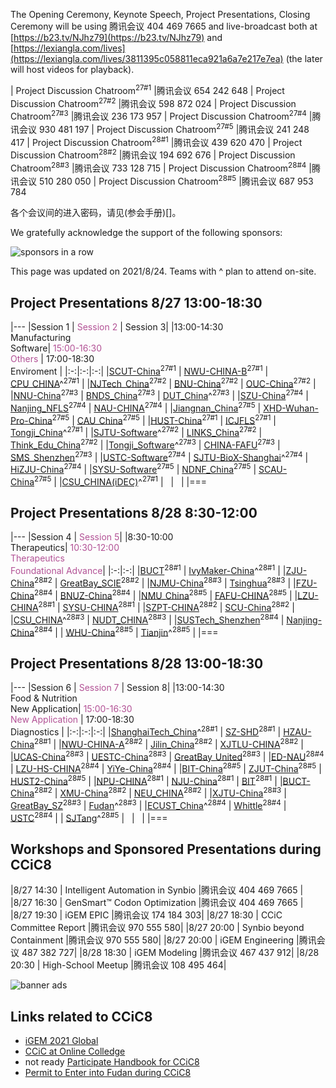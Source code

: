 The Opening Ceremony, Keynote Speech, Project Presentations, Closing Ceremony will be using 腾讯会议 404 469 7665 and live-broadcast both at [https://b23.tv/NJhz79](https://b23.tv/NJhz79) and [https://lexiangla.com/lives](https://lexiangla.com/lives/3811395c058811eca921a6a7e217e7ea) (the later will host videos for playback).

| Project Discussion Chatroom<sup>27#1</sup> |腾讯会议 654 242 648
| Project Discussion Chatroom<sup>27#2</sup> |腾讯会议 598 872 024
| Project Discussion Chatroom<sup>27#3</sup> |腾讯会议 236 173 957
| Project Discussion Chatroom<sup>27#4</sup> |腾讯会议 930 481 197
| Project Discussion Chatroom<sup>27#5</sup> |腾讯会议 241 248 417
| Project Discussion Chatroom<sup>28#1</sup> |腾讯会议 439 620 470
| Project Discussion Chatroom<sup>28#2</sup> |腾讯会议 194 692 676
| Project Discussion Chatroom<sup>28#3</sup> |腾讯会议 733 128 715
| Project Discussion Chatroom<sup>28#4</sup> |腾讯会议 510 280 050
| Project Discussion Chatroom<sup>28#5</sup> |腾讯会议 687 953 784

各个会议间的进入密码，请见(参会手册)[]。

We gratefully acknowledge the support of the following sponsors:

![sponsors in a row](https://raw.githubusercontent.com/coronin/ccic8/gh-pages/sponsor-logo/sponsors-v1.png)

This page was updated on 2021/8/24. Teams with ^ plan to attend on-site.


## Project Presentations 8/27 13:00-18:30

|---
|Session 1 | <span style="color:#B25195">Session 2</span> | Session 3|
|13:00-14:30<br/>Manufacturing<br/>Software| <span style="color:#B25195">15:00-16:30<br/>Others</span> | 17:00-18:30<br/>Enviroment |
|:-:|:-:|:-:|
|[SCUT-China](/SCUT-China)<sup>27#1</sup> | [NWU-CHINA-B](/NWU-CHINA-B)<sup>27#1</sup> | [CPU_CHINA](/CPU_CHINA)^<sup>27#1</sup> |
|[NJTech_China](/NJTech_China)<sup>27#2</sup> | [BNU-China](/BNU-China)<sup>27#2</sup> | [OUC-China](/OUC-China)<sup>27#2</sup> |
|[NNU-China](/NNU-China)<sup>27#3</sup> | [BNDS_China](/BNDS_China)<sup>27#3</sup> | [DUT_China](/DUT_China)^<sup>27#3</sup> |
|[SZU-China](/SZU-China)<sup>27#4</sup> | [Nanjing_NFLS](/Nanjing_NFLS)<sup>27#4</sup> | [NAU-CHINA](/NAU-CHINA)<sup>27#4</sup> |
|[Jiangnan_China](/Jiangnan_China)<sup>27#5</sup> | [XHD-Wuhan-Pro-China](/XHD-Wuhan-Pro-China)<sup>27#5</sup> | [CAU_China](/CAU_China)<sup>27#5</sup> |
|[HUST-China](/HUST-China)<sup>27#1</sup>  | [ICJFLS](/ICJFLS)<sup>27#1</sup> | [Tongji_China](/Tongji_China)^<sup>27#1</sup> |
|[SJTU-Software](/SJTU-Software)^<sup>27#2</sup> | [LINKS_China](/LINKS_China)<sup>27#2</sup> | [Think_Edu_China](/Think_Edu_China)<sup>27#2</sup> |
|[Tongji_Software](/Tongji_Software)^<sup>27#3</sup> | [CHINA-FAFU](/CHINA-FAFU)<sup>27#3</sup> | [SMS_Shenzhen](/SMS_Shenzhen)<sup>27#3</sup> |
|[USTC-Software](/USTC-Software)<sup>27#4</sup> | [SJTU-BioX-Shanghai](/SJTU-BioX-Shanghai)^<sup>27#4</sup> | [HiZJU-China](/HiZJU-China)<sup>27#4</sup> |
|[SYSU-Software](/SYSU-Software)<sup>27#5</sup> | [NDNF_China](/NDNF_China)<sup>27#5</sup>  | [SCAU-China](/SCAU-China)<sup>27#5</sup> |
|[CSU_CHINA(iDEC)](/CSU_CHINA(iDEC))^<sup>27#1</sup> | &nbsp; | &nbsp; |
|===


## Project Presentations 8/28 8:30-12:00

|---
|Session 4 | <span style="color:#B25195">Session 5</span>|
|8:30-10:00<br/>Therapeutics| <span style="color:#B25195">10:30-12:00<br/>Therapeutics<br/>Foundational&nbsp;Advance</span>|
|:-:|:-:|
|[BUCT](/BUCT)<sup>28#1</sup> | [IvyMaker-China](/IvyMaker-China)^<sup>28#1</sup> |
|[ZJU-China](/ZJU-China)<sup>28#2</sup> | [GreatBay_SCIE](/GreatBay_SCIE)<sup>28#2</sup> |
|[NJMU-China](/NJMU-China)<sup>28#3</sup> | [Tsinghua](/Tsinghua)<sup>28#3</sup> |
|[FZU-China](/FZU-China)<sup>28#4</sup> | [BNUZ-China](/BNUZ-China)<sup>28#4</sup> |
|[NMU_China](/NMU_China)<sup>28#5</sup> | [FAFU-CHINA](/FAFU-CHINA)<sup>28#5</sup> |
|[LZU-CHINA](/LZU-CHINA)<sup>28#1</sup> | [SYSU-CHINA](/SYSU-CHINA)<sup>28#1</sup> |
|[SZPT-CHINA](/SZPT-CHINA)<sup>28#2</sup> | [SCU-China](/SCU-China)<sup>28#2</sup> |
|[CSU_CHINA](/CSU_CHINA)^<sup>28#3</sup> | [NUDT_CHINA](/NUDT_CHINA)<sup>28#3</sup> |
|[SUSTech_Shenzhen](/SUSTech_Shenzhen)<sup>28#4</sup> | [Nanjing-China](/Nanjing-China)<sup>28#4</sup> |
| [WHU-China](/WHU-China)<sup>28#5</sup> | [Tianjin](/Tianjin)^<sup>28#5</sup> |
|===


## Project Presentations 8/28 13:00-18:30

|---
|Session 6 | <span style="color:#B25195">Session 7</span> | Session 8|
|13:00-14:30<br/>Food &amp; Nutrition<br/>New&nbsp;Application| <span style="color:#B25195">15:00-16:30<br/>New&nbsp;Application</span> | 17:00-18:30<br/>Diagnostics |
|:-:|:-:|:-:|
|[ShanghaiTech_China](/ShanghaiTech_China)^<sup>28#1</sup> | [SZ-SHD](/SZ-SHD)<sup>28#1</sup> | [HZAU-China](/HZAU-China)<sup>28#1</sup> |
|[NWU-CHINA-A](/NWU-CHINA-A)<sup>28#2</sup> | [Jilin_China](/Jilin_China)<sup>28#2</sup> | [XJTLU-CHINA](/XJTLU-CHINA)<sup>28#2</sup> |
|[UCAS-China](/UCAS-China)<sup>28#3</sup> | [UESTC-China](/UESTC-China)<sup>28#3</sup> | [GreatBay_United](/GreatBay_United)<sup>28#3</sup> |
|[ED-NAU](/ED-NAU)<sup>28#4</sup> | [LZU-HS-CHINA](/LZU-HS-CHINA)<sup>28#4</sup> | [YiYe-China](/YiYe-China)<sup>28#4</sup> |
|[BIT-China](/BIT-China)<sup>28#5</sup> | [ZJUT-China](/ZJUT-China)<sup>28#5</sup> | [HUST2-China](/HUST2-China)<sup>28#5</sup> |
|[NPU-CHINA](/NPU-CHINA)<sup>28#1</sup> | [NJU-China](/NJU-China)<sup>28#1</sup> | [BIT](/BIT)<sup>28#1</sup> |
|[BUCT-China](/BUCT-China)<sup>28#2</sup> | [XMU-China](/XMU-China)<sup>28#2</sup> | [NEU_CHINA](/NEU_CHINA)<sup>28#2</sup> |
|[XJTU-China](/XJTU-China)<sup>28#3</sup> | [GreatBay_SZ](/GreatBay_SZ)<sup>28#3</sup> | [Fudan](/Fudan)^<sup>28#3</sup> |
|[ECUST_China](/ECUST_China)^<sup>28#4</sup> | [Whittle](/Whittle)<sup>28#4</sup> | [USTC](/USTC)<sup>28#4</sup> |
| [SJTang](/SJTang)^<sup>28#5</sup> | &nbsp; | &nbsp; |
|===


## Workshops and Sponsored Presentations during CCiC8

|8/27 14:30 | Intelligent Automation in Synbio |腾讯会议 404 469 7665 |
|8/27 16:30 | GenSmart&trade; Codon Optimization |腾讯会议 404 469 7665 |
|8/27 19:30 | iGEM EPIC |腾讯会议 174 184 303|
|8/27 18:30 | CCiC Committee Report |腾讯会议 970 555 580|
|8/27 20:00 | Synbio beyond Containment |腾讯会议 970 555 580|
|8/27 20:00 | iGEM Engineering |腾讯会议 487 382 727|
|8/28 18:30 | iGEM Modeling |腾讯会议 467 437 912|
|8/28 20:30 | High-School Meetup |腾讯会议 108 495 464|

![banner ads](https://raw.githubusercontent.com/coronin/ccic8/gh-pages/banner.png)

## Links related to CCiC8
- [iGEM 2021 Global](https://igem2021global.slack.com)
- [CCiC at Online Colledge](https://lexiangla.com/teams/k100014/)
- not ready [Participate Handbook for CCiC8]()
- [Permit to Enter into Fudan during CCiC8](https://www.wjx.cn/vj/r6cE82R.aspx)
